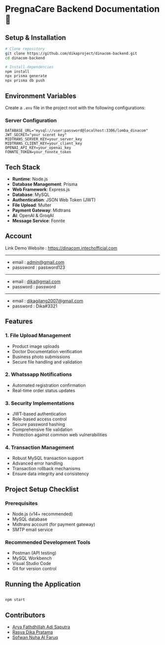 # PregnaCare Backend Documentation 🚀

## Setup & Installation

```bash
# Clone repository
git clone https://github.com/dikaproject/dinacom-backend.git
cd dinacom-backend

# Install dependencies
npm install
npx prisma generate
npx prisma db push
```

## Environment Variables

Create a `.env` file in the project root with the following configurations:

### Server Configuration
```
DATABASE_URL="mysql://user:password@localhost:3306/lomba_dinacom"
JWT_SECRET="your sceret key"
MIDTRANS_SERVER_KEY=your_server_key
MIDTRANS_CLIENT_KEY=your_client_key
OPENAI_API_KEY=your_openai_key
FONNTE_TOKEN=your_fonnte_token
```

## Tech Stack

- **Runtime**: Node.js
- **Database Management**: Prisma
- **Web Framework**: Express.js
- **Database**: MySQL
- **Authentication**: JSON Web Token (JWT)
- **File Upload**: Multer
- **Payment Gateway**: Midtrans
- **Ai**: OpenAI & GroqAI
- **Message Service**: Fonnte

  
## Account

Link Demo Website : https://dinacom.intechofficial.com

---
- email : admin@gmail.com
- passsword : password123
---
- email : dika@gmail.com  
- password : password
---
- email : dikagilang2007@gmail.com
- password : Dika#3321

## Features

### 1. File Upload Management
- Product image uploads
- Doctor Documentation verification
- Business photo submissions
- Secure file handling and validation

### 2. Whatssapp Notifications
- Automated registration confirmation
- Real-time order status updates

### 3. Security Implementations
- JWT-based authentication
- Role-based access control
- Secure password hashing
- Comprehensive file validation
- Protection against common web vulnerabilities

### 4. Transaction Management
- Robust MySQL transaction support
- Advanced error handling
- Transaction rollback mechanisms
- Ensure data integrity and consistency

## Project Setup Checklist

### Prerequisites
- Node.js (v14+ recommended)
- MySQL database
- Midtrans account (for payment gateway)
- SMTP email service

### Recommended Development Tools
- Postman (API testing)
- MySQL Workbench
- Visual Studio Code
- Git for version control

## Running the Application

```bash

npm start
```

## Contributors
- [Arya Fathdhillah Adi Saputra](https://github.com/afasarya)
- [Rasya Dika Pratama](https://github.com/dikaproject)
- [Sofwan Nuha Al Faruq](https://github.com/theonlyshannon)

